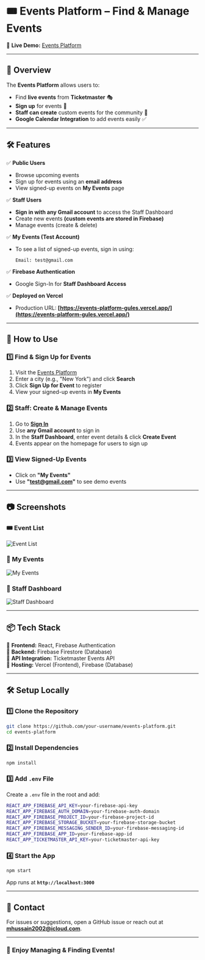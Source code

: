 # **🎟️ Events Platform – Find & Manage Events**  

🚀 **Live Demo:** [Events Platform](https://events-platform-gules.vercel.app/)  

---

## **📌 Overview**
The **Events Platform** allows users to:
- Find **live events** from **Ticketmaster** 🎭
- **Sign up** for events 📩
- **Staff can create** custom events for the community 📆
- **Google Calendar Integration** to add events easily ✅

---

## **🛠️ Features**
✅ **Public Users**  
- Browse upcoming events  
- Sign up for events using an **email address**  
- View signed-up events on **My Events** page  

✅ **Staff Users**  
- **Sign in with any Gmail account** to access the Staff Dashboard  
- Create new events **(custom events are stored in Firebase)**  
- Manage events (create & delete)  

✅ **My Events (Test Account)**  
- To see a list of signed-up events, sign in using:  
  ```
  Email: test@gmail.com
  ```

✅ **Firebase Authentication**  
- Google Sign-In for **Staff Dashboard Access**  

✅ **Deployed on Vercel**  
- Production URL: **[https://events-platform-gules.vercel.app/](https://events-platform-gules.vercel.app/)**  

---

## **📜 How to Use**
### **1️⃣ Find & Sign Up for Events**
1. Visit the [Events Platform](https://events-platform-gules.vercel.app/)  
2. Enter a city (e.g., "New York") and click **Search**  
3. Click **Sign Up for Event** to register  
4. View your signed-up events in **My Events**  

### **2️⃣ Staff: Create & Manage Events**
1. Go to **[Sign In](https://events-platform-gules.vercel.app/signin)**  
2. Use **any Gmail account** to sign in  
3. In the **Staff Dashboard**, enter event details & click **Create Event**  
4. Events appear on the homepage for users to sign up  

### **3️⃣ View Signed-Up Events**
- Click on **"My Events"**  
- Use **"test@gmail.com"** to see demo events  

---

## **📷 Screenshots**
### 🎟️ Event List  
![Event List](https://via.placeholder.com/600x300)  

### 📅 My Events  
![My Events](https://via.placeholder.com/600x300)  

### 🏢 Staff Dashboard  
![Staff Dashboard](https://via.placeholder.com/600x300)  

---

## **📦 Tech Stack**
🔹 **Frontend:** React, Firebase Authentication  
🔹 **Backend:** Firebase Firestore (Database)  
🔹 **API Integration:** Ticketmaster Events API  
🔹 **Hosting:** Vercel (Frontend), Firebase (Database)  

---

## **🛠️ Setup Locally**
### **1️⃣ Clone the Repository**
```sh
git clone https://github.com/your-username/events-platform.git
cd events-platform
```

### **2️⃣ Install Dependencies**
```sh
npm install
```

### **3️⃣ Add `.env` File**
Create a `.env` file in the root and add:
```sh
REACT_APP_FIREBASE_API_KEY=your-firebase-api-key
REACT_APP_FIREBASE_AUTH_DOMAIN=your-firebase-auth-domain
REACT_APP_FIREBASE_PROJECT_ID=your-firebase-project-id
REACT_APP_FIREBASE_STORAGE_BUCKET=your-firebase-storage-bucket
REACT_APP_FIREBASE_MESSAGING_SENDER_ID=your-firebase-messaging-id
REACT_APP_FIREBASE_APP_ID=your-firebase-app-id
REACT_APP_TICKETMASTER_API_KEY=your-ticketmaster-api-key
```

### **4️⃣ Start the App**
```sh
npm start
```
App runs at **`http://localhost:3000`**  

---


## **📩 Contact**
For issues or suggestions, open a GitHub issue or reach out at **mhussain2002@icloud.com**.  

---

### 🎉 **Enjoy Managing & Finding Events!**